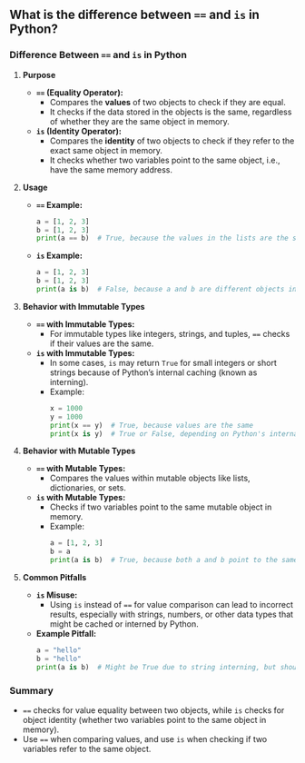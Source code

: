 ## What is the difference between `==` and `is` in Python?


### Difference Between `==` and `is` in Python

1. **Purpose**
   - **`==` (Equality Operator):**
     - Compares the **values** of two objects to check if they are equal.
     - It checks if the data stored in the objects is the same, regardless of whether they are the same object in memory.
   - **`is` (Identity Operator):**
     - Compares the **identity** of two objects to check if they refer to the exact same object in memory.
     - It checks whether two variables point to the same object, i.e., have the same memory address.

2. **Usage**
   - **`==` Example:**
     ```python
     a = [1, 2, 3]
     b = [1, 2, 3]
     print(a == b)  # True, because the values in the lists are the same
     ```
   - **`is` Example:**
     ```python
     a = [1, 2, 3]
     b = [1, 2, 3]
     print(a is b)  # False, because a and b are different objects in memory
     ```

3. **Behavior with Immutable Types**
   - **`==` with Immutable Types:**
     - For immutable types like integers, strings, and tuples, `==` checks if their values are the same.
   - **`is` with Immutable Types:**
     - In some cases, `is` may return `True` for small integers or short strings because of Python’s internal caching (known as interning).
     - Example:
       ```python
       x = 1000
       y = 1000
       print(x == y)  # True, because values are the same
       print(x is y)  # True or False, depending on Python's internal optimizations
       ```

4. **Behavior with Mutable Types**
   - **`==` with Mutable Types:**
     - Compares the values within mutable objects like lists, dictionaries, or sets.
   - **`is` with Mutable Types:**
     - Checks if two variables point to the same mutable object in memory.
     - Example:
       ```python
       a = [1, 2, 3]
       b = a
       print(a is b)  # True, because both a and b point to the same list
       ```

5. **Common Pitfalls**
   - **`is` Misuse:** 
     - Using `is` instead of `==` for value comparison can lead to incorrect results, especially with strings, numbers, or other data types that might be cached or interned by Python.
   - **Example Pitfall:**
     ```python
     a = "hello"
     b = "hello"
     print(a is b)  # Might be True due to string interning, but should use == for value comparison
     ```

### Summary
- `==` checks for value equality between two objects, while `is` checks for object identity (whether two variables point to the same object in memory).
- Use `==` when comparing values, and use `is` when checking if two variables refer to the same object.
